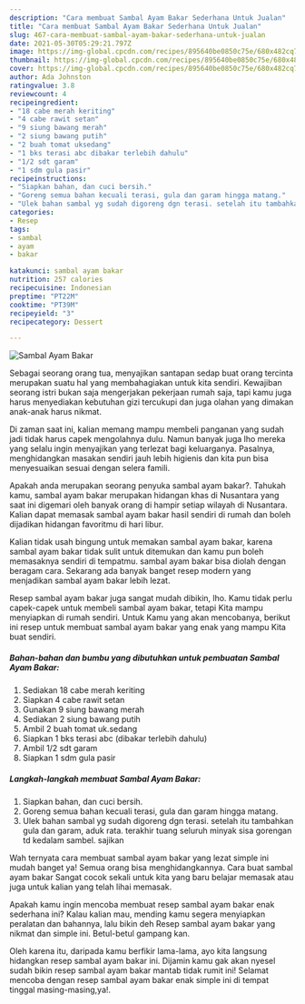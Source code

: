 ```yaml
---
description: "Cara membuat Sambal Ayam Bakar Sederhana Untuk Jualan"
title: "Cara membuat Sambal Ayam Bakar Sederhana Untuk Jualan"
slug: 467-cara-membuat-sambal-ayam-bakar-sederhana-untuk-jualan
date: 2021-05-30T05:29:21.797Z
image: https://img-global.cpcdn.com/recipes/895640be0850c75e/680x482cq70/sambal-ayam-bakar-foto-resep-utama.jpg
thumbnail: https://img-global.cpcdn.com/recipes/895640be0850c75e/680x482cq70/sambal-ayam-bakar-foto-resep-utama.jpg
cover: https://img-global.cpcdn.com/recipes/895640be0850c75e/680x482cq70/sambal-ayam-bakar-foto-resep-utama.jpg
author: Ada Johnston
ratingvalue: 3.8
reviewcount: 4
recipeingredient:
- "18 cabe merah keriting"
- "4 cabe rawit setan"
- "9 siung bawang merah"
- "2 siung bawang putih"
- "2 buah tomat uksedang"
- "1 bks terasi abc dibakar terlebih dahulu"
- "1/2 sdt garam"
- "1 sdm gula pasir"
recipeinstructions:
- "Siapkan bahan, dan cuci bersih."
- "Goreng semua bahan kecuali terasi, gula dan garam hingga matang."
- "Ulek bahan sambal yg sudah digoreng dgn terasi. setelah itu tambahkan gula dan garam, aduk rata. terakhir tuang seluruh minyak sisa gorengan td kedalam sambel. sajikan"
categories:
- Resep
tags:
- sambal
- ayam
- bakar

katakunci: sambal ayam bakar 
nutrition: 257 calories
recipecuisine: Indonesian
preptime: "PT22M"
cooktime: "PT39M"
recipeyield: "3"
recipecategory: Dessert

---
```



![Sambal Ayam Bakar](https://img-global.cpcdn.com/recipes/895640be0850c75e/680x482cq70/sambal-ayam-bakar-foto-resep-utama.jpg)

Sebagai seorang orang tua, menyajikan santapan sedap buat orang tercinta merupakan suatu hal yang membahagiakan untuk kita sendiri. Kewajiban seorang istri bukan saja mengerjakan pekerjaan rumah saja, tapi kamu juga harus menyediakan kebutuhan gizi tercukupi dan juga olahan yang dimakan anak-anak harus nikmat.

Di zaman  saat ini, kalian memang mampu membeli panganan yang sudah jadi tidak harus capek mengolahnya dulu. Namun banyak juga lho mereka yang selalu ingin menyajikan yang terlezat bagi keluarganya. Pasalnya, menghidangkan masakan sendiri jauh lebih higienis dan kita pun bisa menyesuaikan sesuai dengan selera famili. 



Apakah anda merupakan seorang penyuka sambal ayam bakar?. Tahukah kamu, sambal ayam bakar merupakan hidangan khas di Nusantara yang saat ini digemari oleh banyak orang di hampir setiap wilayah di Nusantara. Kalian dapat memasak sambal ayam bakar hasil sendiri di rumah dan boleh dijadikan hidangan favoritmu di hari libur.

Kalian tidak usah bingung untuk memakan sambal ayam bakar, karena sambal ayam bakar tidak sulit untuk ditemukan dan kamu pun boleh memasaknya sendiri di tempatmu. sambal ayam bakar bisa diolah dengan beragam cara. Sekarang ada banyak banget resep modern yang menjadikan sambal ayam bakar lebih lezat.

Resep sambal ayam bakar juga sangat mudah dibikin, lho. Kamu tidak perlu capek-capek untuk membeli sambal ayam bakar, tetapi Kita mampu menyiapkan di rumah sendiri. Untuk Kamu yang akan mencobanya, berikut ini resep untuk membuat sambal ayam bakar yang enak yang mampu Kita buat sendiri.

<!--inarticleads1-->

##### Bahan-bahan dan bumbu yang dibutuhkan untuk pembuatan Sambal Ayam Bakar:

1. Sediakan 18 cabe merah keriting
1. Siapkan 4 cabe rawit setan
1. Gunakan 9 siung bawang merah
1. Sediakan 2 siung bawang putih
1. Ambil 2 buah tomat uk.sedang
1. Siapkan 1 bks terasi abc (dibakar terlebih dahulu)
1. Ambil 1/2 sdt garam
1. Siapkan 1 sdm gula pasir




<!--inarticleads2-->

##### Langkah-langkah membuat Sambal Ayam Bakar:

1. Siapkan bahan, dan cuci bersih.
1. Goreng semua bahan kecuali terasi, gula dan garam hingga matang.
1. Ulek bahan sambal yg sudah digoreng dgn terasi. setelah itu tambahkan gula dan garam, aduk rata. terakhir tuang seluruh minyak sisa gorengan td kedalam sambel. sajikan




Wah ternyata cara membuat sambal ayam bakar yang lezat simple ini mudah banget ya! Semua orang bisa menghidangkannya. Cara buat sambal ayam bakar Sangat cocok sekali untuk kita yang baru belajar memasak atau juga untuk kalian yang telah lihai memasak.

Apakah kamu ingin mencoba membuat resep sambal ayam bakar enak sederhana ini? Kalau kalian mau, mending kamu segera menyiapkan peralatan dan bahannya, lalu bikin deh Resep sambal ayam bakar yang nikmat dan simple ini. Betul-betul gampang kan. 

Oleh karena itu, daripada kamu berfikir lama-lama, ayo kita langsung hidangkan resep sambal ayam bakar ini. Dijamin kamu gak akan nyesel sudah bikin resep sambal ayam bakar mantab tidak rumit ini! Selamat mencoba dengan resep sambal ayam bakar enak simple ini di tempat tinggal masing-masing,ya!.


